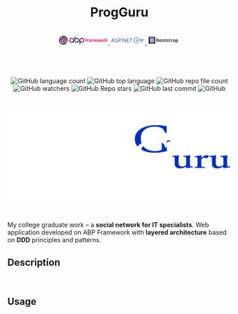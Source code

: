 <h1 align="center"> ProgGuru </h1>

<br>

<div align="center">
<a href="https://github.com/abpframework/abp">
<img height="20" width="110" src="readme_assets/abp.png" />
</a>
<a href="https://github.com/dotnet/aspnetcore">
<img height="20" width="80" src="readme_assets/aspnetcore.jpg" />
</a>
<a href="https://github.com/twbs/bootstrap">
<img height="20" width="74" src="readme_assets/bootstrap-logo.jpg" />
</a>
</div>

#

<br>

<div align="center">

![GitHub language count](https://img.shields.io/github/languages/count/daridakr/progguru?style=flat-square)
![GitHub top language](https://img.shields.io/github/languages/top/daridakr/progguru?style=flat-square)
![GitHub repo file count](https://img.shields.io/github/directory-file-count/daridakr/progguru?style=flat-square)
![GitHub watchers](https://img.shields.io/github/watchers/daridakr/progguru?style=flat-square)
![GitHub Repo stars](https://img.shields.io/github/stars/daridakr/progguru?style=flat-square)
![GitHub last commit](https://img.shields.io/github/last-commit/daridakr/progguru?style=flat-square)
![GitHub](https://img.shields.io/github/license/daridakr/progguru?style=flat-square)
</div>

<br>

<div align="center">

![](readme_assets/logo.png)

</div>

<br>

My college graduate work – a **social network for IT specialists**. Web application developed on ABP Framework with **layered architecture** based on **DDD** principles and patterns.

## Description

<br>

## Usage



<!-- 
демо (изображения, ссылки на видео, интерактивные демо-ссылки);

технологии в проекте;

что-то характерное для проекта (проблемы, с которыми пришлось столкнуться, уникальные составляющие проекта);

техническое описание проекта (установка, настройка, как помочь проекту).-->